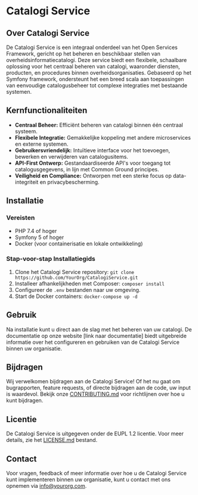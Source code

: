 # Catalogi Service

## Over Catalogi Service

De Catalogi Service is een integraal onderdeel van het Open Services Framework, gericht op het beheren en beschikbaar stellen van overheidsinformatiecatalogi. Deze service biedt een flexibele, schaalbare oplossing voor het centraal beheren van catalogi, waaronder diensten, producten, en procedures binnen overheidsorganisaties. Gebaseerd op het Symfony framework, ondersteunt het een breed scala aan toepassingen van eenvoudige catalogusbeheer tot complexe integraties met bestaande systemen.

## Kernfunctionaliteiten

- **Centraal Beheer:** Efficiënt beheren van catalogi binnen één centraal systeem.
- **Flexibele Integratie:** Gemakkelijke koppeling met andere microservices en externe systemen.
- **Gebruikersvriendelijk:** Intuïtieve interface voor het toevoegen, bewerken en verwijderen van catalogusitems.
- **API-First Ontwerp:** Gestandaardiseerde API's voor toegang tot catalogusgegevens, in lijn met Common Ground principes.
- **Veiligheid en Compliance:** Ontworpen met een sterke focus op data-integriteit en privacybescherming.

## Installatie

### Vereisten

- PHP 7.4 of hoger
- Symfony 5 of hoger
- Docker (voor containerisatie en lokale ontwikkeling)

### Stap-voor-stap Installatiegids

1. Clone het Catalogi Service repository: `git clone https://github.com/YourOrg/CatalogiService.git`
2. Installeer afhankelijkheden met Composer: `composer install`
3. Configureer de `.env` bestanden naar uw omgeving.
4. Start de Docker containers: `docker-compose up -d`

## Gebruik

Na installatie kunt u direct aan de slag met het beheren van uw catalogi. De documentatie op onze website [link naar documentatie] biedt uitgebreide informatie over het configureren en gebruiken van de Catalogi Service binnen uw organisatie.

## Bijdragen

Wij verwelkomen bijdragen aan de Catalogi Service! Of het nu gaat om bugrapporten, feature requests, of directe bijdragen aan de code, uw input is waardevol. Bekijk onze [CONTRIBUTING.md](CONTRIBUTING.md) voor richtlijnen over hoe u kunt bijdragen.

## Licentie

De Catalogi Service is uitgegeven onder de EUPL 1.2 licentie. Voor meer details, zie het [LICENSE.md](LICENSE.md) bestand.

## Contact

Voor vragen, feedback of meer informatie over hoe u de Catalogi Service kunt implementeren binnen uw organisatie, kunt u contact met ons opnemen via [info@yourorg.com](mailto:info@yourorg.com).
